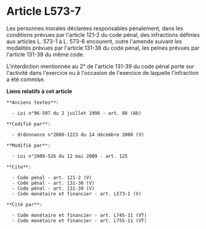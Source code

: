 # Article L573-7

Les personnes morales déclarées responsables pénalement, dans les conditions prévues par l'article 121-2 du code pénal, des
infractions définies aux articles L. 573-1 à L. 573-6 encourent, outre l'amende suivant les modalités prévues par l'article
131-38 du code pénal, les peines prévues par l'article 131-39 du même code. 

L'interdiction mentionnée au 2° de l'article 131-39 du code pénal porte sur l'activité dans l'exercice ou à l'occasion de
l'exercice de laquelle l'infraction a été commise.

**Liens relatifs à cet article**

	**Anciens textes**:

	  - Loi n°96-597 du 2 juillet 1996 - art. 88 (Ab)

	**Codifié par**:

	  - Ordonnance n°2000-1223 du 14 décembre 2000 (V)

	**Modifié par**:

	  - Loi n°2009-526 du 12 mai 2009 - art. 125

	**Cite**:

	  - Code pénal - art. 121-2 (V)
	  - Code pénal - art. 131-38 (V)
	  - Code pénal - art. 131-39 (V)
	  - Code monétaire et financier - art. L573-1 (V)

	**Cité par**:

	  - Code monétaire et financier - art. L745-11 (VT)
	  - Code monétaire et financier - art. L755-11 (VT)
